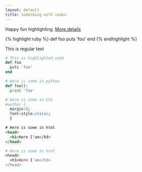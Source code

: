 ```yaml
---
layout: default
title: Something with codes
---
```


Happy fun highlighting. 
[More details](https://github.com/mojombo/jekyll/wiki/liquid-extensions)

{% highlight ruby %}
def foo
  puts 'foo'
end
{% endhighlight %}

This is regular text

```ruby
# This is highlighted code
def foo
  puts 'foo'
end
```
```python
# Here is some in python
def foo():
  print 'foo'
```
```ruby
# Here is some in CSS
#author {
  margin:0;
  font-style:italic;
  }
```
```html
# Here is some in html
<head>
  <h1>Here I'am</h3>
</head>
```
```ruby
# Here is some in html
<head>
  <h1>Here I'am</h3>
</head>
```

